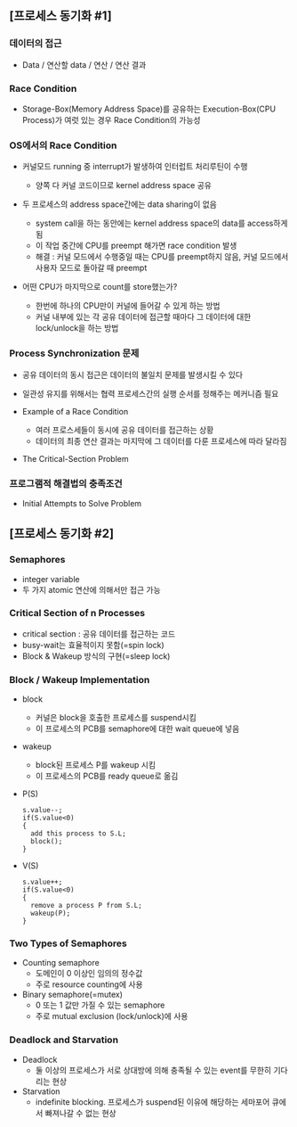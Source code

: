 ## [프로세스 동기화 #1]
### 데이터의 접근

- Data / 연산할 data / 연산 / 연산 결과

### Race Condition

- Storage-Box(Memory Address Space)를 공유하는 Execution-Box(CPU Process)가 여럿 있는 경우 Race Condition의 가능성

### OS에서의 Race Condition

- 커널모드 running 중 interrupt가 발생하여 인터럽트 처리루틴이 수행
  - 양쪽 다 커널 코드이므로 kernel address space 공유

- 두 프로세스의 address space간에는 data sharing이 없음
  - system call을 하는 동안에는 kernel address space의 data를 access하게 됨
  - 이 작업 중간에 CPU를 preempt 해가면 race condition 발생 
  - 해결 : 커널 모드에서 수행중일 때는 CPU를 preempt하지 않음, 커널 모드에서 사용자 모드로 돌아갈 때 preempt
- 어떤 CPU가 마지막으로 count를 store했는가?
  - 한번에 하나의 CPU만이 커널에 들어갈 수 있게 하는 방법
  - 커널 내부에 있는 각 공유 데이터에 접근할 때마다 그 데이터에 대한 lock/unlock을 하는 방법

### Process Synchronization 문제

- 공유 데이터의 동시 접근은 데이터의 불일치 문제를 발생시킬 수 있다
- 일관성 유지를 위해서는 협력 프로세스간의 실행 순서를 정해주는 메커니즘 필요

- Example of a Race Condition
  - 여러 프로스세들이 동시에 공유 데이터를 접근하는 상황
  - 데이터의 최종 연산 결과는 마지막에 그 데이터를 다룬 프로세스에 따라 달라짐
- The Critical-Section Problem

### 프로그램적 해결법의 충족조건

- Initial Attempts to Solve Problem

## [프로세스 동기화 #2]

### Semaphores

- integer variable
- 두 가지 atomic 연산에 의해서만 접근 가능

### Critical Section of n Processes

- critical section : 공유 데이터를 접근하는 코드
- busy-wait는 효율적이지 못함(=spin lock)
- Block & Wakeup 방식의 구현(=sleep lock)

### Block / Wakeup Implementation

- block 
  - 커널은 block을 호출한 프로세스를 suspend시킴
  - 이 프로세스의 PCB를 semaphore에 대한 wait queue에 넣음
- wakeup
  - block된 프로세스 P를 wakeup 시킴
  - 이 프로세스의 PCB를 ready queue로 옮김

- P(S)

  ```
  s.value--;
  if(S.value<0)
  {
    add this process to S.L;
    block();
  }
  ```

- V(S)

  ```
  s.value++;
  if(S.value<0)
  {
    remove a process P from S.L;
    wakeup(P);
  }
  ```

### Two Types of Semaphores

- Counting semaphore
  - 도메인이 0 이상인 임의의 정수값
  - 주로 resource counting에 사용
- Binary semaphore(=mutex)
  - 0 또는 1 값만 가질 수 있는 semaphore
  - 주로 mutual exclusion (lock/unlock)에 사용

### Deadlock and Starvation

- Deadlock
  - 둘 이상의 프로세스가 서로 상대방에 의해 충족될 수 있는 event를 무한히 기다리는 현상
- Starvation
  - indefinite blocking. 프로세스가 suspend된 이유에 해당하는 세마포어 큐에서 빠져나갈 수 없는 현상
